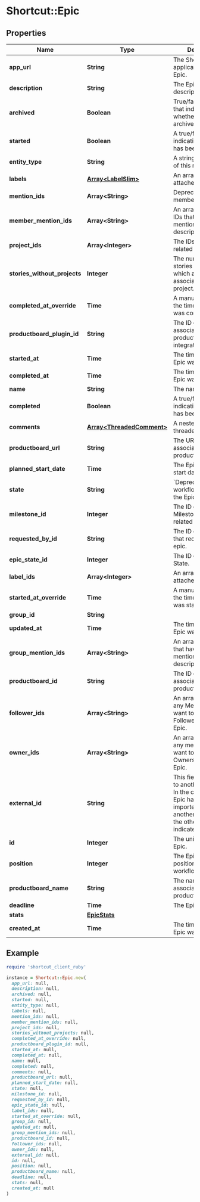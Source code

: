 # Shortcut::Epic

## Properties

| Name | Type | Description | Notes |
| ---- | ---- | ----------- | ----- |
| **app_url** | **String** | The Shortcut application url for the Epic. |  |
| **description** | **String** | The Epic&#39;s description. |  |
| **archived** | **Boolean** | True/false boolean that indicates whether the Epic is archived or not. |  |
| **started** | **Boolean** | A true/false boolean indicating if the Epic has been started. |  |
| **entity_type** | **String** | A string description of this resource. |  |
| **labels** | [**Array&lt;LabelSlim&gt;**](LabelSlim.md) | An array of Labels attached to the Epic. |  |
| **mention_ids** | **Array&lt;String&gt;** | Deprecated: use member_mention_ids. |  |
| **member_mention_ids** | **Array&lt;String&gt;** | An array of Member IDs that have been mentioned in the Epic description. |  |
| **project_ids** | **Array&lt;Integer&gt;** | The IDs of Projects related to this Epic. |  |
| **stories_without_projects** | **Integer** | The number of stories in this epic which are not associated with a project. |  |
| **completed_at_override** | **Time** | A manual override for the time/date the Epic was completed. |  |
| **productboard_plugin_id** | **String** | The ID of the associated productboard integration. |  |
| **started_at** | **Time** | The time/date the Epic was started. |  |
| **completed_at** | **Time** | The time/date the Epic was completed. |  |
| **name** | **String** | The name of the Epic. |  |
| **completed** | **Boolean** | A true/false boolean indicating if the Epic has been completed. |  |
| **comments** | [**Array&lt;ThreadedComment&gt;**](ThreadedComment.md) | A nested array of threaded comments. |  |
| **productboard_url** | **String** | The URL of the associated productboard feature. |  |
| **planned_start_date** | **Time** | The Epic&#39;s planned start date. |  |
| **state** | **String** | &#x60;Deprecated&#x60; The workflow state that the Epic is in. |  |
| **milestone_id** | **Integer** | The ID of the Milestone this Epic is related to. |  |
| **requested_by_id** | **String** | The ID of the Member that requested the epic. |  |
| **epic_state_id** | **Integer** | The ID of the Epic State. |  |
| **label_ids** | **Array&lt;Integer&gt;** | An array of Label ids attached to the Epic. |  |
| **started_at_override** | **Time** | A manual override for the time/date the Epic was started. |  |
| **group_id** | **String** |  |  |
| **updated_at** | **Time** | The time/date the Epic was updated. |  |
| **group_mention_ids** | **Array&lt;String&gt;** | An array of Group IDs that have been mentioned in the Epic description. |  |
| **productboard_id** | **String** | The ID of the associated productboard feature. |  |
| **follower_ids** | **Array&lt;String&gt;** | An array of UUIDs for any Members you want to add as Followers on this Epic. |  |
| **owner_ids** | **Array&lt;String&gt;** | An array of UUIDs for any members you want to add as Owners on this new Epic. |  |
| **external_id** | **String** | This field can be set to another unique ID. In the case that the Epic has been imported from another tool, the ID in the other tool can be indicated here. |  |
| **id** | **Integer** | The unique ID of the Epic. |  |
| **position** | **Integer** | The Epic&#39;s relative position in the Epic workflow state. |  |
| **productboard_name** | **String** | The name of the associated productboard feature. |  |
| **deadline** | **Time** | The Epic&#39;s deadline. |  |
| **stats** | [**EpicStats**](EpicStats.md) |  |  |
| **created_at** | **Time** | The time/date the Epic was created. |  |

## Example

```ruby
require 'shortcut_client_ruby'

instance = Shortcut::Epic.new(
  app_url: null,
  description: null,
  archived: null,
  started: null,
  entity_type: null,
  labels: null,
  mention_ids: null,
  member_mention_ids: null,
  project_ids: null,
  stories_without_projects: null,
  completed_at_override: null,
  productboard_plugin_id: null,
  started_at: null,
  completed_at: null,
  name: null,
  completed: null,
  comments: null,
  productboard_url: null,
  planned_start_date: null,
  state: null,
  milestone_id: null,
  requested_by_id: null,
  epic_state_id: null,
  label_ids: null,
  started_at_override: null,
  group_id: null,
  updated_at: null,
  group_mention_ids: null,
  productboard_id: null,
  follower_ids: null,
  owner_ids: null,
  external_id: null,
  id: null,
  position: null,
  productboard_name: null,
  deadline: null,
  stats: null,
  created_at: null
)
```

